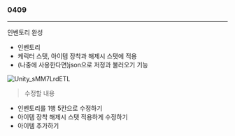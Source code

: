 ### 0409  
---
  
인벤토리 완성   
 - 인벤토리 
 - 케릭터 스탯, 아이템 장착과 해제시 스탯에 적용
 - (나중에 사용한다면)json으로 저정과 불러오기 기능


![Unity_sMM7LrdETL](https://github.com/s8st/20240320FinalProject/assets/153998744/7e895725-9e9c-4b97-a7b3-c51ba35a2ee6)


> 수정할 내용
- 인벤토리를 1행 5칸으로 수정하기
- 아이템 장착 해제시 스탯 적용하게 수정하기
- 아이템 추가하기
